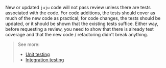 New or updated `juju` code will not pass review unless there are tests associated with the code. For code additions, the
tests should cover as much of the new code as practical; for code changes, the tests should be updated, or it should be
shown that the existing tests suffice. Either way, before requesting a review, you need to show that there is already
test coverage and that the new code / refactoring didn't break anything.

> See more:
> - [Unit testing](/t/7204)
> - [Integration testing](/t/7205)